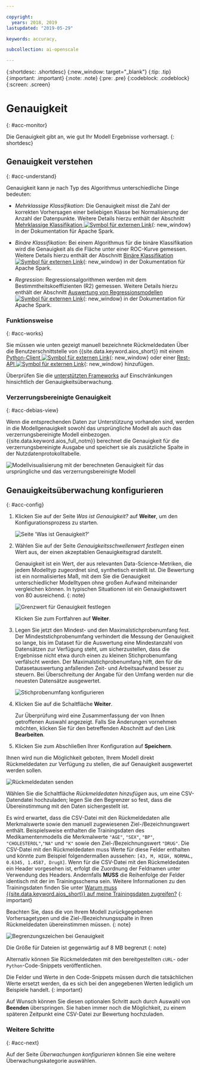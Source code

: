 ```yaml
---

copyright:
  years: 2018, 2019
lastupdated: "2019-05-29"

keywords: accuracy, 

subcollection: ai-openscale

---
```


{:shortdesc: .shortdesc}
{:new_window: target="_blank"}
{:tip: .tip}
{:important: .important}
{:note: .note}
{:pre: .pre}
{:codeblock: .codeblock}
{:screen: .screen}

# Genauigkeit
{: #acc-monitor}

Die Genauigkeit gibt an, wie gut Ihr Modell Ergebnisse vorhersagt.
{: shortdesc}

## Genauigkeit verstehen
{: #acc-understand}

Genauigkeit kann je nach Typ des Algorithmus unterschiedliche Dinge bedeuten:

- *Mehrklassige Klassifikation*: Die Genauigkeit misst die Zahl der korrekten Vorhersagen einer beliebigen Klasse bei Normalisierung der Anzahl der Datenpunkte. Weitere Details hierzu enthält der Abschnitt [Mehrklassige Klassifikation ![Symbol für externen Link](../../icons/launch-glyph.svg "Symbol für externen Link")](https://spark.apache.org/docs/2.1.0/mllib-evaluation-metrics.html#multiclass-classification){: new_window} in der Dokumentation für Apache Spark.

- *Binäre Klassifikation*: Bei einem Algorithmus für die binäre Klassifikation wird die Genauigkeit als die Fläche unter einer ROC-Kurve gemessen. Weitere Details hierzu enthält der Abschnitt [Binäre Klassifikation ![Symbol für externen Link](../../icons/launch-glyph.svg "Symbol für externen Link")](https://spark.apache.org/docs/2.1.0/mllib-evaluation-metrics.html#binary-classification){: new_window} in der Dokumentation für Apache Spark.

- *Regression*: Regressionsalgorithmen werden mit dem Bestimmtheitskoeffizienten (R2) gemessen. Weitere Details hierzu enthält der Abschnitt [Auswertung von Regressionsmodellen ![Symbol für externen Link](../../icons/launch-glyph.svg "Symbol für externen Link")](https://spark.apache.org/docs/2.1.0/mllib-evaluation-metrics.html#regression-model-evaluation){: new_window} in der Dokumentation für Apache Spark.

### Funktionsweise
{: #acc-works}

Sie müssen wie unten gezeigt manuell bezeichnete Rückmeldedaten Über die Benutzerschnittstelle von {{site.data.keyword.aios_short}} mit einem [Python-Client ![Symbol für externen Link](../../icons/launch-glyph.svg "Symbol für externen Link")](http://ai-openscale-python-client.mybluemix.net/#feedbacklogging){: new_window} oder einer [Rest-API ![Symbol für externen Link](../../icons/launch-glyph.svg "Symbol für externen Link")](https://cloud.ibm.com/apidocs/ai-openscale#post-feedback-payload){: new_window} hinzufügen.

Überprüfen Sie die [unterstützten Frameworks](/docs/services/ai-openscale?topic=ai-openscale-in-ov#in-fram) auf Einschränkungen hinsichtlich der Genauigkeitsüberwachung.

### Verzerrungsbereinigte Genauigkeit
{: #acc-debias-view}

Wenn die entsprechenden Daten zur Unterstützung vorhanden sind, werden in die Modellgenauigkeit sowohl das ursprüngliche Modell als auch das verzerrungsbereinigte Modell einbezogen. {{site.data.keyword.aios_full_notm}} berechnet die Genauigkeit für die verzerrungsbereinigte Ausgabe und speichert sie als zusätzliche Spalte in der Nutzdatenprotokolltabelle. 

![Modellvisualisierung mit der berechneten Genauigkeit für das ursprüngliche und das verzerrungsbereinigte Modell](images/debiased-accuracy.png)

## Genauigkeitsüberwachung konfigurieren
{: #acc-config}

1.  Klicken Sie auf der Seite *Was ist Genauigkeit?* auf **Weiter**, um den Konfigurationsprozess zu starten.

    ![Seite 'Was ist Genauigkeit?'](images/accuracy-what-is.png)

1.  Wählen Sie auf der Seite *Genauigkeitsschwellenwert festlegen* einen Wert aus, der einen akzeptablen Genauigkeitsgrad darstellt.

    Genauigkeit ist ein Wert, der aus relevanten Data-Science-Metriken, die jedem Modelltyp zugeordnet sind, synthetisch erstellt ist. Die Bewertung ist ein normalisiertes Maß, mit dem Sie die Genauigkeit unterschiedlicher Modelltypen ohne großen Aufwand miteinander vergleichen können. In typischen Situationen ist ein Genauigkeitswert von 80 ausreichend.
    {: note}

    ![Grenzwert für Genauigkeit festlegen](images/accuracy-set-limit.png)

    Klicken Sie zum Fortfahren auf **Weiter**.

1.  Legen Sie jetzt den Mindest- und den Maximalstichprobenumfang fest. Der Mindeststichprobenumfang verhindert die Messung der Genauigkeit so lange, bis im Dataset für die Auswertung eine Mindestanzahl von Datensätzen zur Verfügung steht, um sicherzustellen, dass die Ergebnisse nicht etwa durch einen zu kleinen Stichprobenumfang verfälscht werden. Der Maximalstichprobenumfang hilft, den für die Datasetauswertung anfallenden Zeit- und Arbeitsaufwand besser zu steuern. Bei Überschreitung der Angabe für den Umfang werden nur die neuesten Datensätze ausgewertet.

     ![Stichprobenumfang konfigurieren](images/accuracy-config-sample.png)

1.  Klicken Sie auf die Schaltfläche **Weiter**.

    Zur Überprüfung wird eine Zusammenfassung der von Ihnen getroffenen Auswahl angezeigt. Falls Sie Änderungen vornehmen möchten, klicken Sie für den betreffenden Abschnitt auf den Link **Bearbeiten**.

1.  Klicken Sie zum Abschließen Ihrer Konfiguration auf **Speichern**.

Ihnen wird nun die Möglichkeit geboten, Ihrem Modell direkt Rückmeldedaten zur Verfügung zu stellen, die auf Genauigkeit ausgewertet werden sollen.

  ![Rückmeldedaten senden](images/accuracy-send-feedback0.png)

Wählen Sie die Schaltfläche *Rückmeldedaten hinzufügen* aus, um eine CSV-Datendatei hochzuladen; legen Sie den Begrenzer so fest, dass die Übereinstimmung mit den Daten sichergestellt ist.

Es wird erwartet, dass die CSV-Datei mit den Rückmeldedaten alle Merkmalswerte sowie den manuell zugewiesenen Ziel-/Bezeichnungswert enthält. Beispielsweise enthalten die Trainingsdaten des Medikamentenmodells die Merkmalwerte `"AGE"`, `"SEX"`, `"BP"`, `"CHOLESTEROL"`,`"NA"` und `"K"` sowie den Ziel-/Bezeichnungswert `"DRUG"`. Die CSV-Datei mit den Rückmeldedaten muss Werte für diese Felder enthalten und könnte zum Beispiel folgendermaßen aussehen: `[43, M, HIGH, NORMAL, 0.6345, 1.4587, DrugX]`. Wenn für die CSV-Datei mit den Rückmeldedaten ein Header vorgesehen ist, erfolgt die Zuordnung der Feldnamen unter Verwendung des Headers. Andernfalls **MUSS** die Reihenfolge der Felder identisch mit der im Trainingsschema sein. Weitere Informationen zu den Trainingsdaten finden Sie unter [Warum muss {{site.data.keyword.aios_short}} auf meine Trainingsdaten zugreifen?](/docs/services/ai-openscale?topic=ai-openscale-trainingdata#trainingdata)
{: important}

Beachten Sie, dass die von Ihrem Modell zurückgegebenen Vorhersagetypen und die Ziel-/Bezeichnungsspalte in Ihren Rückmeldedaten übereinstimmen müssen.
{: note}

  ![Begrenzungszeichen bei Genauigkeit](images/accuracy-delimit.png)

Die Größe für Dateien ist gegenwärtig auf 8 MB begrenzt
{: note}

Alternativ können Sie Rückmeldedaten mit den bereitgestellten `cURL`- oder `Python`-Code-Snippets veröffentlichen.

Die Felder und Werte in den Code-Snippets müssen durch die tatsächlichen Werte ersetzt werden, da es sich bei den angegebenen Werten lediglich um Beispiele handelt.
{: important}

Auf Wunsch können Sie diesen optionalen Schritt auch durch Auswahl von **Beenden** überspringen. Sie haben immer noch die Möglichkeit, zu einem späteren Zeitpunkt eine CSV-Datei zur Bewertung hochzuladen.

### Weitere Schritte
{: #acc-next}

Auf der Seite *Überwachungen konfigurieren* können Sie eine weitere Überwachungskategorie auswählen.
